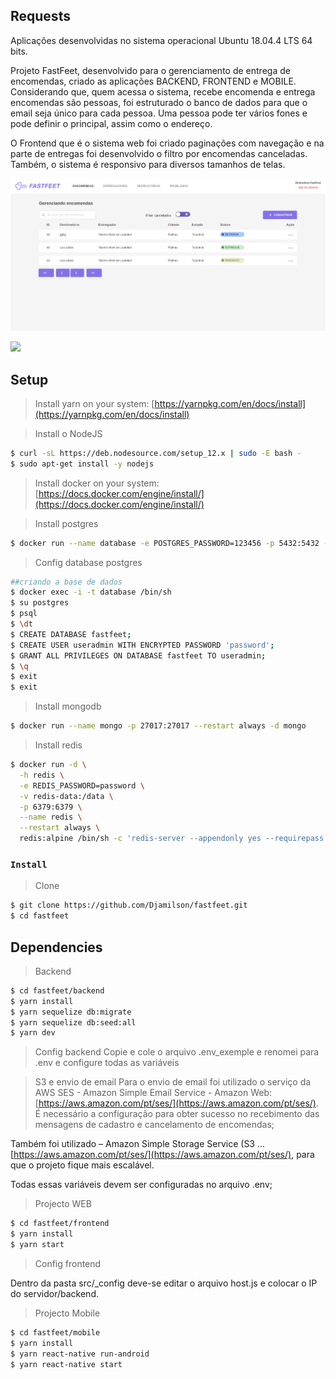 ## Requests

Aplicações desenvolvidas no sistema operacional Ubuntu 18.04.4 LTS 64 bits.

Projeto FastFeet, desenvolvido para o gerenciamento de entrega de encomendas, criado as aplicações BACKEND, FRONTEND e MOBILE. Considerando que, quem acessa o sistema, recebe encomenda e entrega encomendas são pessoas, foi estruturado o banco de dados para que o email seja único para cada pessoa. Uma pessoa pode ter vários fones e pode definir o principal, assim como o endereço.

O Frontend que é o sistema web foi criado paginações com navegação e na parte de entregas foi desenvolvido o filtro por encomendas canceladas.  Também, o sistema é responsivo para diversos tamanhos de telas.  


![](./imagens/orders.png)

![](orders.png)


## Setup

> Install yarn on your system: [https://yarnpkg.com/en/docs/install](https://yarnpkg.com/en/docs/install)

>Install o NodeJS

```sh
$ curl -sL https://deb.nodesource.com/setup_12.x | sudo -E bash -
$ sudo apt-get install -y nodejs  
```
> Install docker on your system: [https://docs.docker.com/engine/install/](https://docs.docker.com/engine/install/)

> Install postgres
```sh
$ docker run --name database -e POSTGRES_PASSWORD=123456 -p 5432:5432 --restart always -d postgres
```
> Config database postgres
```sh
##criando a base de dados
$ docker exec -i -t database /bin/sh
$ su postgres
$ psql
$ \dt
$ CREATE DATABASE fastfeet;
$ CREATE USER useradmin WITH ENCRYPTED PASSWORD 'password';
$ GRANT ALL PRIVILEGES ON DATABASE fastfeet TO useradmin;
$ \q
$ exit
$ exit
```

> Install mongodb
```sh 
$ docker run --name mongo -p 27017:27017 --restart always -d mongo
```

> Install redis
```sh
$ docker run -d \
  -h redis \
  -e REDIS_PASSWORD=password \
  -v redis-data:/data \
  -p 6379:6379 \
  --name redis \
  --restart always \
  redis:alpine /bin/sh -c 'redis-server --appendonly yes --requirepass ${REDIS_PASSWORD}' 
```

### `Install`

> Clone

```sh
$ git clone https://github.com/Djamilson/fastfeet.git
$ cd fastfeet
```
## Dependencies

> Backend

```sh
$ cd fastfeet/backend
$ yarn install
$ yarn sequelize db:migrate
$ yarn sequelize db:seed:all
$ yarn dev
```
> Config backend 
Copie e cole o arquivo .env_exemple e renomei para .env e configure todas as variáveis

> S3 e envio de email 
Para o envio de email foi utilizado o serviço da AWS SES - Amazon Simple Email Service - Amazon Web: [https://aws.amazon.com/pt/ses/](https://aws.amazon.com/pt/ses/).
É necessário a configuração para obter sucesso no recebimento das mensagens de cadastro e cancelamento de encomendas;

Também foi utilizado – Amazon Simple Storage Service (S3 ...
[https://aws.amazon.com/pt/ses/](https://aws.amazon.com/pt/ses/), para que o projeto fique mais escalável.

Todas essas variáveis devem ser configuradas no arquivo .env;


> Projecto WEB

```sh
$ cd fastfeet/frontend
$ yarn install
$ yarn start
```
> Config frontend

Dentro da pasta src/_config deve-se editar o arquivo host.js e colocar o IP do servidor/backend.

> Projecto Mobile

```sh
$ cd fastfeet/mobile
$ yarn install
$ yarn react-native run-android
$ yarn react-native start
```

